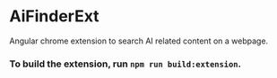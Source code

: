 # AiFinderExt

Angular chrome extension to search AI related content on a webpage.

### To build the extension, run `npm run build:extension`.